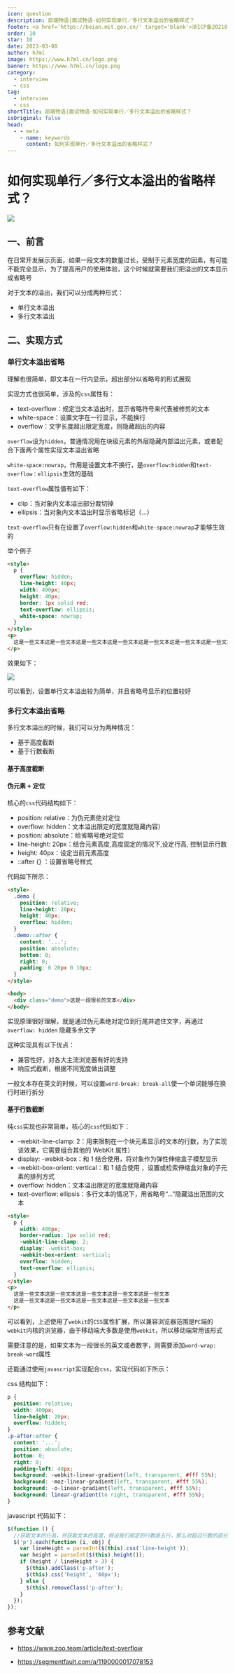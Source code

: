 ```yaml
---
icon: question
description: 前端物语|面试物语-如何实现单行／多行文本溢出的省略样式？
footer: <a href='https://beian.mit.gov.cn/' target='blank'>浙ICP备2021037683号-2</a>如何实现单行／多行文本溢出的省略样式？
order: 10
star: 10
date: 2023-03-08
author: h7ml
image: https://www.h7ml.cn/logo.png
banner: https://www.h7ml.cn/logo.png
category:
  - interview
  - css
tag:
  - interview
  - css
shortTitle: 前端物语|面试物语-如何实现单行／多行文本溢出的省略样式？
isOriginal: false
head:
  - - meta
    - name: keywords
      content: 如何实现单行／多行文本溢出的省略样式？
---
```


# 如何实现单行／多行文本溢出的省略样式？

![](https://static.h7ml.cn/vitepress/assets/images/interview/ada8d840-a0e9-11eb-ab90-d9ae814b240d.png)

## 一、前言

在日常开发展示页面，如果一段文本的数量过长，受制于元素宽度的因素，有可能不能完全显示，为了提高用户的使用体验，这个时候就需要我们把溢出的文本显示成省略号

对于文本的溢出，我们可以分成两种形式：

- 单行文本溢出
- 多行文本溢出

## 二、实现方式

### 单行文本溢出省略

理解也很简单，即文本在一行内显示，超出部分以省略号的形式展现

实现方式也很简单，涉及的`css`属性有：

- text-overflow：规定当文本溢出时，显示省略符号来代表被修剪的文本
- white-space：设置文字在一行显示，不能换行
- overflow：文字长度超出限定宽度，则隐藏超出的内容

`overflow`设为`hidden`，普通情况用在块级元素的外层隐藏内部溢出元素，或者配合下面两个属性实现文本溢出省略

`white-space:nowrap`，作用是设置文本不换行，是`overflow:hidden`和`text-overflow：ellipsis`生效的基础

`text-overflow`属性值有如下：

- clip：当对象内文本溢出部分裁切掉
- ellipsis：当对象内文本溢出时显示省略标记（...）

`text-overflow`只有在设置了`overflow:hidden`和`white-space:nowrap`才能够生效的

举个例子

```html
<style>
  p {
    overflow: hidden;
    line-height: 40px;
    width: 400px;
    height: 40px;
    border: 1px solid red;
    text-overflow: ellipsis;
    white-space: nowrap;
  }
</style>
<p>
  这是一些文本这是一些文本这是一些文本这是一些文本这是一些文本这是一些文本这是一些文本这是一些文本这是一些文本这是一些文本
</p>
```

效果如下：

![](https://static.h7ml.cn/vitepress/assets/images/interview/bb3048e0-a0e9-11eb-85f6-6fac77c0c9b3.png)

可以看到，设置单行文本溢出较为简单，并且省略号显示的位置较好

### 多行文本溢出省略

多行文本溢出的时候，我们可以分为两种情况：

- 基于高度截断
- 基于行数截断

#### 基于高度截断

#### 伪元素 + 定位

核心的`css`代码结构如下：

- position: relative：为伪元素绝对定位
- overflow: hidden：文本溢出限定的宽度就隐藏内容）
- position: absolute：给省略号绝对定位
- line-height: 20px：结合元素高度,高度固定的情况下,设定行高, 控制显示行数
- height: 40px：设定当前元素高度
- ::after {} ：设置省略号样式

代码如下所示：

```html
<style>
  .demo {
    position: relative;
    line-height: 20px;
    height: 40px;
    overflow: hidden;
  }
  .demo::after {
    content: '...';
    position: absolute;
    bottom: 0;
    right: 0;
    padding: 0 20px 0 10px;
  }
</style>

<body>
  <div class="demo">这是一段很长的文本</div>
</body>
```

实现原理很好理解，就是通过伪元素绝对定位到行尾并遮住文字，再通过 `overflow: hidden` 隐藏多余文字

这种实现具有以下优点：

- 兼容性好，对各大主流浏览器有好的支持
- 响应式截断，根据不同宽度做出调整

一般文本存在英文的时候，可以设置`word-break: break-all`使一个单词能够在换行时进行拆分

#### 基于行数截断

纯`css`实现也非常简单，核心的`css`代码如下：

- -webkit-line-clamp: 2：用来限制在一个块元素显示的文本的行数，为了实现该效果，它需要组合其他的 WebKit 属性）
- display: -webkit-box：和 1 结合使用，将对象作为弹性伸缩盒子模型显示
- -webkit-box-orient: vertical：和 1 结合使用 ，设置或检索伸缩盒对象的子元素的排列方式
- overflow: hidden：文本溢出限定的宽度就隐藏内容
- text-overflow: ellipsis：多行文本的情况下，用省略号“…”隐藏溢出范围的文本

```html
<style>
  p {
    width: 400px;
    border-radius: 1px solid red;
    -webkit-line-clamp: 2;
    display: -webkit-box;
    -webkit-box-orient: vertical;
    overflow: hidden;
    text-overflow: ellipsis;
  }
</style>
<p>
  这是一些文本这是一些文本这是一些文本这是一些文本这是一些文本
  这是一些文本这是一些文本这是一些文本这是一些文本这是一些文本
</p>
```

可以看到，上述使用了`webkit`的`CSS`属性扩展，所以兼容浏览器范围是`PC`端的`webkit`内核的浏览器，由于移动端大多数是使用`webkit`，所以移动端常用该形式

需要注意的是，如果文本为一段很长的英文或者数字，则需要添加`word-wrap: break-word`属性

还能通过使用`javascript`实现配合`css`，实现代码如下所示：

css 结构如下：

```css
p {
  position: relative;
  width: 400px;
  line-height: 20px;
  overflow: hidden;
}
.p-after:after {
  content: '...';
  position: absolute;
  bottom: 0;
  right: 0;
  padding-left: 40px;
  background: -webkit-linear-gradient(left, transparent, #fff 55%);
  background: -moz-linear-gradient(left, transparent, #fff 55%);
  background: -o-linear-gradient(left, transparent, #fff 55%);
  background: linear-gradient(to right, transparent, #fff 55%);
}
```

javascript 代码如下：

```js
$(function () {
  //获取文本的行高，并获取文本的高度，假设我们规定的行数是五行，那么对超过行数的部分进行限制高度，并加上省略号
  $('p').each(function (i, obj) {
    var lineHeight = parseInt($(this).css('line-height'));
    var height = parseInt($(this).height());
    if (height / lineHeight > 3) {
      $(this).addClass('p-after');
      $(this).css('height', '60px');
    } else {
      $(this).removeClass('p-after');
    }
  });
});
```

## 参考文献

- <https://www.zoo.team/article/text-overflow>

- <https://segmentfault.com/a/1190000017078153>
